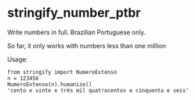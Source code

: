 # stringify_number_ptbr
Write numbers in full. Brazilian Portuguese only.

So far, it only works with numbers less than one million

Usage:
```
from stringify import NumeroExtenso
n = 123456
NumeroExtenso(n).humanize()
'cento e vinte e três mil quatrocentos e cinquenta e seis'
```

